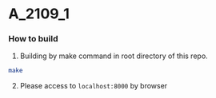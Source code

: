# A_2109_1

### How to build
1. Building by make command in root directory of this repo.
```bash
make
```
2. Please access to `localhost:8000` by browser
